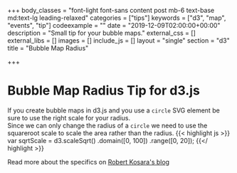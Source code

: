 +++
body_classes = "font-light font-sans content post mb-6 text-base md:text-lg leading-relaxed"
categories = ["tips"]
keywords = ["d3", "map", "events", "tip"]
codeexample = ""
date = "2019-12-09T02:00:00+00:00"
description = "Small tip for your bubble maps."
external_css = []
external_libs = []
images = []
include_js = []
layout = "single"
section = "d3"
title = "Bubble Map Radius"

+++
# Bubble Map Radius Tip for d3.js

If you create bubble maps in d3.js and you use a `circle` SVG element be sure to use the right scale for your radius.  
Since we can only change the radius of a `circle` we need to use the squareroot scale to scale the area rather than the radius.
{{< highlight js >}}
var sqrtScale = d3.scaleSqrt()
  .domain([0, 100])
  .range([0, 20]);
{{</ highlight >}}

Read more about the specifics on [Robert Kosara's blog](https://eagereyes.org/blog/2008/linear-vs-quadratic-change)
